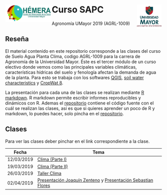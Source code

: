<img src="img/logo_hemera.jpg" align="left" width="150px" />   <img src="img/Logo-UMAYOR.png" align="right" width="80px" />
=======================================================================================================
# Curso SAPC
Agronomía UMayor 2019 (AGRL-1009)

## Reseña

El material contenido en este repositorio corresponde a las clases del curso de Suelo Agua Planta Clima, codigo AGRL-1009 para la carrera de Agronomía de la Universidad Mayor. Éste es el tercer módulo de un curso electivo donde vemos como las principales variables climáticas, características hídricas del suelo y fenología afectan la demanda de agua de la planta. Para esto se trabaja con los softwares [QGIS](https://www.qgis.org), [soil water characteristics](https://www.nrcs.usda.gov/wps/portal/nrcs/detailfull/national/water/manage/drainage/?&cid=stelprdb1045310) y [CropWat 8](http://www.fao.org/land-water/databases-and-software/cropwat/es/). 

La presentación para cada una de las clases se realizan mediante [R](www.r-project.org) [markdown](https://es.wikipedia.org/wiki/Markdown). R markdown permite escribir informes reproducibles y dinámicos con R. Ademas el [repositorio](https://github.com/frzambra/SAPC/) contiene el código fuente con el cuál se realizan las clases, así es que si quieres aprender un poco de R y markdown, lo puedes hacer, solo pincha en el [repositorio](https://github.com/frzambra/SAPC/).

## Clases 

Para ver las clases deber pinchar en el link correspondiente a la clase.  

| Fecha       | Tema                                           |
|-------------|------------------------------------------------|
| 12/03/2019  | [Clima (Parte I)](https://frzambra.github.io/SAPC/Clases/Catedra1-Clima/Clima1.html) 
| 19/03/2019  | [Clima (Parte II) ](https://frzambra.github.io/SAPC/Clases/Catedra2-Clima2/Clima2.html)     
| 26/03/2019  | [Taller Clima](https://frzambra.github.io/SAPC/Talleres/Taller1/Taller1-Clima.pdf) |
| 02/04/2019  | [Presentación Joaquín Zenteno](https://frzambra.github.io/SAPC/Clases/Catedra3-presentaciones/JoaquinZenteno.pptx) y  [Presentación Sebastían Flores](https://frzambra.github.io/SAPC/Clases/Catedra3-presentaciones/SebastianFlores.pdf) |


